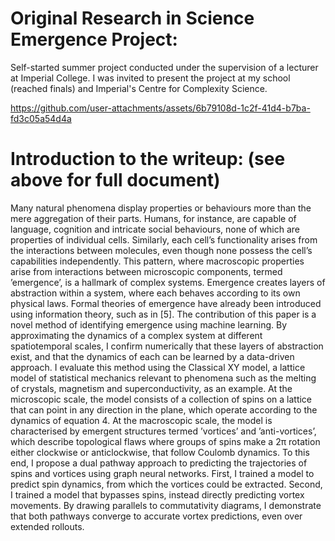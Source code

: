 # Original Research in Science Emergence Project:

Self-started summer project conducted under the supervision of a lecturer at Imperial College.  I was invited to present the project at my school (reached finals) and Imperial's Centre for Complexity Science.

https://github.com/user-attachments/assets/6b79108d-1c2f-41d4-b7ba-fd3c05a54d4a

# Introduction to the writeup:  (see above for full document)
Many natural phenomena display properties or behaviours more than the mere aggregation of their parts. Humans, for instance, are capable of language, cognition and intricate social behaviours, none of which are properties of individual cells. Similarly, each cell’s functionality arises from the interactions between molecules, even though none possess the cell’s capabilities independently. This pattern, where macroscopic properties arise from interactions between microscopic components, termed ’emergence’, is a hallmark of complex systems. Emergence creates layers of abstraction within a system, where each behaves according to its own physical laws.
Formal theories of emergence have already been introduced using information theory, such as in [5]. The contribution of this paper is a novel method of identifying emergence using machine learning. By approximating the dynamics of a complex system at different spatiotemporal scales, I confirm numerically that these layers of abstraction exist, and that the dynamics of each can be learned by a data-driven approach.
I evaluate this method using the Classical XY model, a lattice model of statistical mechanics relevant to phenomena such as the melting of crystals, magnetism and superconductivity, as an example. At the microscopic scale, the model consists of a collection of spins on a lattice that can point in any direction in the plane, which operate according to the dynamics of equation 4. At the macroscopic scale, the model is characterised by emergent structures termed ’vortices’ and ’anti-vortices’, which describe topological flaws where groups of spins make a 2π rotation either clockwise or anticlockwise, that follow Coulomb dynamics.
To this end, I propose a dual pathway approach to predicting the trajectories of spins and vortices using graph neural networks. First, I trained a model to predict spin dynamics, from which the vortices could be extracted. Second, I trained a model that bypasses spins, instead directly predicting vortex movements. By drawing parallels to commutativity diagrams, I demonstrate that both pathways converge to accurate vortex predictions, even over extended rollouts.
